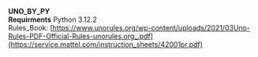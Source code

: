 **UNO_BY_PY**<br>
**Requirments** Python 3.12.2<br>
Rules_Book:
[https://www.unorules.org/wp-content/uploads/2021/03Uno-Rules-PDF-Official-Rules-unorules.org_.pdf](https://service.mattel.com/instruction_sheets/42001pr.pdf)
